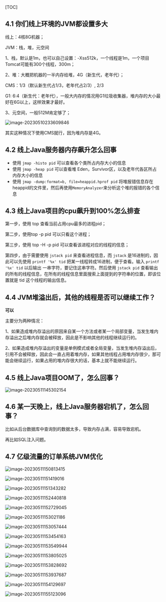 [TOC]

## 4.1 你们线上环境的JVM都设置多大

线上：4核8G机器；

JVM：栈，堆，元空间

1、栈，默认是1m，也可以自己设置：-Xss512k，一个线程是1m，一个项目Tomcat可能有300个线程，300m；

2、堆：大概把机器的一半内存给堆，4G（新生代，老年代）；

CMS：1/3（默认新生代占1/3，老年代占2/3）,   2/3

G1: 6:4（新生代：老年代），一般大内存的情况用G1垃圾收集器，堆内存的大小最好在6G以上，这样效果才最好。

3、元空间，一般512M肯定够了；

![image-20230510233609846](https://raw.githubusercontent.com/lqyspace/mypic/master/PicBed/202305102336988.png)

其实这种情况下使用CMS就行，因为堆内存是4G。



## 4.2 线上Java服务器内存飙升怎么回事

- 使用 `jmap -histo pid` 可以查看各个类所占内存大小的信息
- 使用 `jmap -heap pid` 可以查看堆 Eden，Survivor区，以及老年代各区所占内存大小的信息
- 使用 `jmap -dump:format=b, file=heappid.hprof pid` 将堆报错信息存在heappid的文件里，然后再使用`MemoryAnalyzer`来分析这个堆的报错的各个信息



## 4.3 线上Java项目的cpu飙升到100%怎么排查

第一步，使用 top   查看当前占用cpu最多的进程pid；

第二步，使用top -p pid 可以只看这个进程；

第三步，使用 top -H -p pid 可以查看该进程对应的线程的信息；

第四步，由于需要使用 `jstack pid` 来查看进程信息，而 `jstack` 是16进制的，因此可以先使用 `printf '%x' tid` 把某一线程转成16进制，便于查看。输入 `printf '%x' tid` 以后输出 一串字符，要记住这串字符。然后使用 `jstack pid` 查看输出的所有的线程信息，在所有的线程信息里面搜索上面提到的字符串的位置，即该位置就是 tid 这个线程的输出信息。



## 4.4 JVM堆溢出后，其他的线程是否可以继续工作？

**可以**

主要分为两种情况：

1、如果造成堆内存溢出的原因来自某一个方法或者某一个局部变量，当发生堆内存溢出之后堆内存就会被释放，因此是不影响其他的线程继续运行的。

2、如果造成堆内存溢出的变量是单例模式或者全局变量，当发生堆内存溢出后，引用不会被释放，因此会一直占用着堆内存，如果其他线程占用堆内存很少，那可能会继续运行，如果占用的堆内存很大的话，基本上就不能继续运行。



## 4.5 线上Java项目OOM了，怎么回事？

![image-20230511145302154](https://raw.githubusercontent.com/lqyspace/mypic/master/PicBed/202305111453348.png)



## 4.6 某一天晚上，线上Java服务器宕机了，怎么回事？

比如从后台数据库中查询到的数据太多，导致内存占满，容易导致宕机。

再比如SQL注入问题。





## 4.7 亿级流量的订单系统JVM优化

![image-20230511150813415](https://raw.githubusercontent.com/lqyspace/mypic/master/PicBed/202305111508566.png)



 ![image-20230511151419016](https://raw.githubusercontent.com/lqyspace/mypic/master/PicBed/202305111514454.png)

![image-20230511151343282](https://raw.githubusercontent.com/lqyspace/mypic/master/PicBed/202305111513592.png)

![image-20230511152440818](https://raw.githubusercontent.com/lqyspace/mypic/master/PicBed/202305111524952.png)

![image-20230511152729045](https://raw.githubusercontent.com/lqyspace/mypic/master/PicBed/202305111527122.png)

![image-20230511153021186](https://raw.githubusercontent.com/lqyspace/mypic/master/PicBed/202305111530320.png)

![image-20230511153057444](https://raw.githubusercontent.com/lqyspace/mypic/master/PicBed/202305111530514.png)

![image-20230511153454163](https://raw.githubusercontent.com/lqyspace/mypic/master/PicBed/202305111534348.png)

![image-20230511153549944](https://raw.githubusercontent.com/lqyspace/mypic/master/PicBed/202305111535072.png)

![image-20230511153805025](https://raw.githubusercontent.com/lqyspace/mypic/master/PicBed/202305111538151.png)

![image-20230511153828692](https://raw.githubusercontent.com/lqyspace/mypic/master/PicBed/202305111538763.png)

![image-20230511153937687](https://raw.githubusercontent.com/lqyspace/mypic/master/PicBed/202305111539799.png)

![image-20230511154129697](https://raw.githubusercontent.com/lqyspace/mypic/master/PicBed/202305111541882.png)

![image-20230511155123096](https://raw.githubusercontent.com/lqyspace/mypic/master/PicBed/202305111551242.png)





